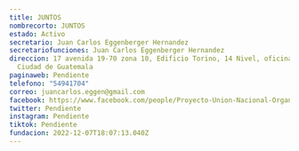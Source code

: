 ```yaml
---
title: JUNTOS
nombrecorto: JUNTOS
estado: Activo
secretario: Juan Carlos Eggenberger Hernandez
secretariofunciones: Juan Carlos Eggenberger Hernandez
direccion: 17 avenida 19-70 zona 10, Edificio Torino, 14 Nivel, oficina 1404
  Ciudad de Guatemala
paginaweb: Pendiente
telefono: "54941704"
correo: juancarlos.eggen@gmail.com
facebook: https://www.facebook.com/people/Proyecto-Union-Nacional-Organizado-UNO/100079034683618/
twitter: Pendiente
instagram: Pendiente
tiktok: Pendiente
fundacion: 2022-12-07T18:07:13.040Z
---
```

